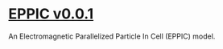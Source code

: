 # [EPPIC v0.0.1](https://github.com/samwyss/EPPIC)

An Electromagnetic Parallelized Particle In Cell (EPPIC) model.
